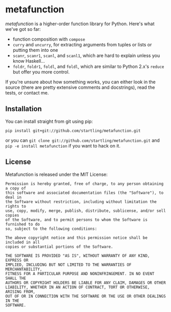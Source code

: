 # metafunction

_metafunction_ is a higher-order function library for Python. Here's what we've got so far:

* function composition with `compose`
* `curry` and `uncurry`, for extracting arguments from tuples or lists or putting them into one
* `scanr`, `scanr1`, `scanl`, and `scanl1`, which are hard to explain unless you know Haskell...
* `foldr`, `foldr1`, `foldl`, and `foldl`, which are similar to Python 2.x's `reduce` but offer you more control.

If you're unsure about how something works, you can either look in the source (there are pretty extensive comments and docstrings), read the tests, or contact me.

## Installation

You can install straight from git using pip:

`pip install git+git://github.com/startling/metafunction.git`

or you can `git clone git://github.com/startling/metafunction.git` and `pip -e install metafunction` if you want to hack on it.

## License

Metafunction is released under the MIT License:

    Permission is hereby granted, free of charge, to any person obtaining a copy of
    this software and associated documentation files (the "Software"), to deal in
    the Software without restriction, including without limitation the rights to
    use, copy, modify, merge, publish, distribute, sublicense, and/or sell copies
    of the Software, and to permit persons to whom the Software is furnished to do
    so, subject to the following conditions:

    The above copyright notice and this permission notice shall be included in all
    copies or substantial portions of the Software.

    THE SOFTWARE IS PROVIDED "AS IS", WITHOUT WARRANTY OF ANY KIND, EXPRESS OR
    IMPLIED, INCLUDING BUT NOT LIMITED TO THE WARRANTIES OF MERCHANTABILITY,
    FITNESS FOR A PARTICULAR PURPOSE AND NONINFRINGEMENT. IN NO EVENT SHALL THE
    AUTHORS OR COPYRIGHT HOLDERS BE LIABLE FOR ANY CLAIM, DAMAGES OR OTHER
    LIABILITY, WHETHER IN AN ACTION OF CONTRACT, TORT OR OTHERWISE, ARISING FROM,
    OUT OF OR IN CONNECTION WITH THE SOFTWARE OR THE USE OR OTHER DEALINGS IN THE
    SOFTWARE.
